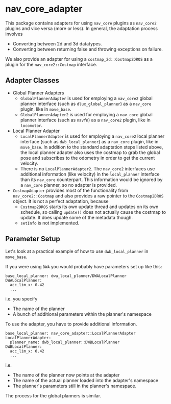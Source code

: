 # nav_core_adapter
This package contains adapters for using `nav_core` plugins as `nav_core2` plugins and vice versa (more or less). In general, the adaptation process involves
 * Converting between 2d and 3d datatypes.
 * Converting between returning false and throwing exceptions on failure.

We also provide an adapter for using a `costmap_2d::Costmap2DROS` as a plugin for the `nav_core2::Costmap` interface.

## Adapter Classes
 * Global Planner Adapters
   * `GlobalPlannerAdapter` is used for employing a `nav_core2` global planner interface (such as `dlux_global_planner`) as a `nav_core` plugin, like in `move_base`.
   * `GlobalPlannerAdapter2` is used for employing a `nav_core` global planner interface (such as `navfn`)
as a `nav_core2` plugin, like in `locomotor`.
 * Local Planner Adapter
   * `LocalPlannerAdapter` is used for employing a `nav_core2` local planner interface (such as `dwb_local_planner`) as a `nav_core` plugin, like in `move_base`. In addition to the standard adaptation steps listed above, the local planner adapter also uses the costmap to grab the global pose and subscribes to the odometry in order to get the current velocity.
   * There is no `LocalPlannerAdapter2`. The `nav_core2` interfaces use additional information (like velocity) in the `local_planner` interface than its `nav_core` counterpart. This information would be ignored by a `nav_core` planner, so no adapter is provided.
 * `CostmapAdapter` provides most of the functionality from `nav_core2::Costmap` and also provides a raw pointer to the `Costmap2DROS` object. It is not a perfect adaptation, because
   * `Costmap2DROS` starts its own update thread and updates on its own schedule, so calling `update()` does not actually cause the costmap to update. It does update some of the metadata though.
   * `setInfo` is not implemented.

## Parameter Setup
Let's look at a practical example of how to use `dwb_local_planner` in `move_base`.

If you were using `DWA` you would probably have parameters set up like this:
```
base_local_planner: dwa_local_planner/DWALocalPlanner
DWALocalPlanner:
  acc_lim_x: 0.42
  ...
```
i.e. you specify
 * The name of the planner
 * A bunch of additional parameters within the planner's namespace

To use the adapter, you have to provide additional information.
```
base_local_planner: nav_core_adapter::LocalPlannerAdapter
LocalPlannerAdapter:
  planner_name: dwb_local_planner::DWBLocalPlanner
DWBLocalPlanner:
  acc_lim_x: 0.42
  ...
```
i.e.
 * The name of the planner now points at the adapter
 * The name of the actual planner loaded into the adapter's namespace
 * The planner's parameters still in the planner's namespace.

The process for the global planners is similar.
